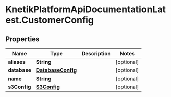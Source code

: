# KnetikPlatformApiDocumentationLatest.CustomerConfig

## Properties
Name | Type | Description | Notes
------------ | ------------- | ------------- | -------------
**aliases** | **String** |  | [optional] 
**database** | [**DatabaseConfig**](DatabaseConfig.md) |  | [optional] 
**name** | **String** |  | [optional] 
**s3Config** | [**S3Config**](S3Config.md) |  | [optional] 


